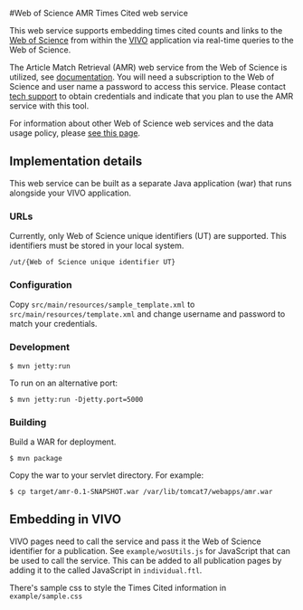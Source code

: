#Web of Science AMR Times Cited web service

This web service supports embedding times cited counts and links to the [Web of Science](http://ipscience.thomsonreuters.com/product/web-of-science/) from within the [VIVO](http://vivoweb.org) application via real-time queries to the Web of Science.

The Article Match Retrieval (AMR) web service from the Web of Science is utilized, see [documentation](http://ipscience-help.thomsonreuters.com/LAMRService/WebServicesOverviewGroup/overview.html).
You will need a subscription to the Web of Science and user name a password to access this service. Please contact [tech support](http://ip-science.thomsonreuters.com/techsupport/) to obtain credentials and indicate that you plan to use the AMR service with this tool.

For information about other Web of Science web services and the data usage policy, please [see this page](http://ip-science.interest.thomsonreuters.com/data-integration).


## Implementation details

This web service can be built as a separate Java application (war) that runs alongside your VIVO application. 

### URLs

Currently, only Web of Science unique identifiers (UT) are supported. This identifiers must be stored in your local system.

`/ut/{Web of Science unique identifier UT}`

### Configuration

Copy `src/main/resources/sample_template.xml` to `src/main/resources/template.xml` and change username and password to
match your credentials.

### Development

`$ mvn jetty:run`

To run on an alternative port:

`$ mvn jetty:run -Djetty.port=5000`

### Building

Build a WAR for deployment.

`$ mvn package`

Copy the war to your servlet directory. For example:

`$ cp target/amr-0.1-SNAPSHOT.war /var/lib/tomcat7/webapps/amr.war`


## Embedding in VIVO

VIVO pages need to call the service and pass it the Web of Science identifier for a publication. See `example/wosUtils.js`
for JavaScript that can be used to call the service. This can be added to all publication pages by adding it to the called
JavaScript in `individual.ftl`.

There's sample css to style the Times Cited information in `example/sample.css`
